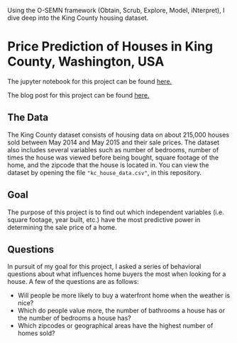 
Using the O-SEMN framework (Obtain, Scrub, Explore, Model, iNterpret), I dive deep into the King County housing dataset.



# Price Prediction of Houses in King County, Washington, USA

The jupyter notebook for this project can be found [here.](https://github.com/emilypfeifer/kingcounty/blob/master/student.ipynb)

The blog post for this project can be found [here.](https://pfeiferem.weebly.com/data-cleaning-kc-housing.html)

## The Data
The King County dataset consists of housing data on about 215,000 houses sold between May 2014 and May 2015 and their sale prices. The dataset also includes several variables such as number of bedrooms, number of times the house was viewed before being bought, square footage of the home, and the zipcode that the house is located in. You can view the dataset by opening the file `"kc_house_data.csv"`, in this repository.

## Goal

The purpose of this project is to find out which independent variables (i.e. square footage, year built, etc.) have the most predictive power in determining the sale price of a home.

## Questions

In pursuit of my goal for this project, I asked a series of behavioral questions about what influences home buyers the most when looking for a house. A few of the questions are as follows:

* Will people be more likely to buy a waterfront home when the weather is nice?
* Which do people value more, the number of bathrooms a house has or the number of bedrooms a house has?
* Which zipcodes or geographical areas have the highest number of homes sold?
